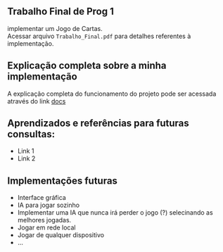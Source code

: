 ## Trabalho Final de Prog 1

implementar um Jogo de Cartas.</br>
Acessar arquivo `Trabalho_Final.pdf` para detalhes referentes à implementação.

<h2>Explicação completa sobre a minha implementação</h2> 

A explicação completa do funcionamento do projeto pode ser acessada </br>
através do link [docs](docs/)

## Aprendizados e referências para futuras consultas:
- Link 1
- Link 2

## Implementações futuras
- Interface gráfica
- IA para jogar sozinho
- Implementar uma IA que nunca irá perder o jogo (?) selecinando as melhores jogadas.
- Jogar em rede local
- Jogar de qualquer dispositivo
- ...
